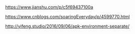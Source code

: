 https://www.jianshu.com/p/c5f69437100a

https://www.cnblogs.com/soaringEveryday/p/4599770.html

http://yifeng.studio/2016/09/06/apk-environment-separate/

